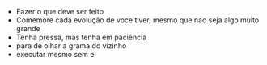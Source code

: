 - Fazer o que deve ser feito
- Comemore cada evolução de voce tiver, mesmo que nao seja algo muito grande
- Tenha pressa, mas tenha em paciência
- para de olhar a grama do vizinho
- executar mesmo sem e
